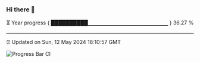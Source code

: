 ### Hi there 👋

⏳ Year progress { ██████████▁▁▁▁▁▁▁▁▁▁▁▁▁▁▁▁▁▁▁▁ } 36.27 %

---

⏰ Updated on Sun, 12 May 2024 18:10:57 GMT

![Progress Bar CI](https://github.com/Shyam-Makwana/GitHub-Actions-Demo/workflows/Progress%20Bar%20CI/badge.svg)
